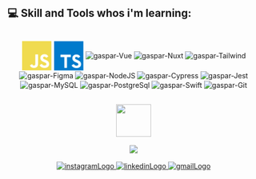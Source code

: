 <h2>💻 Skill and Tools whos i'm learning:</h2>

<div style="display: inline_block" align="center"><br>
  <img align="center" alt="gaspar-Js" height="60" width="60" src="https://raw.githubusercontent.com/devicons/devicon/master/icons/javascript/javascript-plain.svg" />
  <img align="center" alt="gaspar-Ts" height="60" width="60" src="https://raw.githubusercontent.com/devicons/devicon/master/icons/typescript/typescript-plain.svg" />
  <img align="center" alt="gaspar-Vue" height="60" width="60" src="https://cdn.jsdelivr.net/gh/devicons/devicon/icons/vuejs/vuejs-original.svg" />
  <img align="center" alt="gaspar-Nuxt" height="60" width="60" src="https://cdn.jsdelivr.net/gh/devicons/devicon@latest/icons/nuxtjs/nuxtjs-original.svg" />
  <img align="center" alt="gaspar-Tailwind" height="60" width="60" src="https://cdn.jsdelivr.net/gh/devicons/devicon@latest/icons/tailwindcss/tailwindcss-original.svg" />
  <img align="center" alt="gaspar-Figma" height="60" width="55" src="https://cdn.jsdelivr.net/gh/devicons/devicon@latest/icons/figma/figma-original.svg" />
  <img align="center" alt="gaspar-NodeJS" height="60" width="60" src="https://cdn.jsdelivr.net/gh/devicons/devicon/icons/nodejs/nodejs-original.svg" />
  <img align="center" alt="gaspar-Cypress" height="60" width="60" src="https://cdn.jsdelivr.net/gh/devicons/devicon@latest/icons/cypressio/cypressio-original.svg" />
  <img align="center" alt="gaspar-Jest" height="60" width="60" src="https://cdn.jsdelivr.net/gh/devicons/devicon@latest/icons/jest/jest-plain.svg" />
  <img align="center" alt="gaspar-MySQL" height="60" width="60" src="https://cdn.jsdelivr.net/gh/devicons/devicon/icons/mysql/mysql-original.svg" />
  <img align="center" alt="gaspar-PostgreSql" height="60" width="60" src="https://cdn.jsdelivr.net/gh/devicons/devicon/icons/postgresql/postgresql-plain.svg" />
  <img align="center" alt="gaspar-Swift" height="60" width="60" src="https://cdn.jsdelivr.net/gh/devicons/devicon/icons/swift/swift-original.svg" />
  <img align="center" alt="gaspar-Git" height="60" width="60" src="https://cdn.jsdelivr.net/gh/devicons/devicon/icons/git/git-original.svg" />
</div>

  ## 

<div align="center">
  <img src="https://user-images.githubusercontent.com/74038190/212284087-bbe7e430-757e-4901-90bf-4cd2ce3e1852.gif" width="70" height="65" />
</div>

<div align="center">

  [![](https://visitcount.itsvg.in/api?id=matheusgasparx&label=views&color=0&icon=5&pretty=true)](https://visitcount.itsvg.in)

</div>
  
<div align="center">
    <a href="https://instagram.com/matheusgasparx" target="_blank">
      <img src="https://raw.githubusercontent.com/maurodesouza/profile-readme-generator/master/src/assets/icons/social/instagram/default.svg" width="40" height="20" alt="instagramLogo" />
    </a>
    <a href="https://www.linkedin.com/in/mgaspardev/" target="_blank">
      <img src="https://raw.githubusercontent.com/maurodesouza/profile-readme-generator/master/src/assets/icons/social/linkedin/default.svg" width="40" height="20" alt="linkedinLogo" />
    </a>
    <a href="mailto:contatomatheusgaspar@gmail.com" target="_blank">
      <img src="https://raw.githubusercontent.com/maurodesouza/profile-readme-generator/master/src/assets/icons/social/gmail/default.svg" width="40" height="20" alt="gmailLogo" />
    </a>
</div
